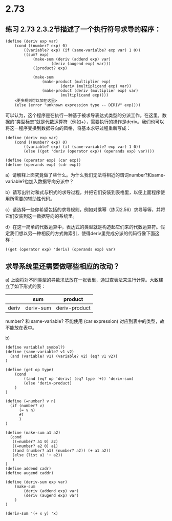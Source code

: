 # 2.73

## 练习 2.73 2.3.2节描述了一个执行符号求导的程序：

```
(define (deriv exp var)
    (cond ((number? exp) 0)
        ((variable? exp) (if (same-varialbe? exp var) 1 0))
        ((sum? exp)
            (make-sum (deriv (addend exp) var)
                    (deriv (augend exp) var)))
            ((product? exp)
            
            (make-sum
                (make-product (multiplier exp)
                        (deriv (multiplicand exp) var))
                (make-product (deriv (multiplier exp) var)
                        (multiplicand exp))))
    <更多规则可以加在这里>
    (else (error "unknown expression type -- DERIV" exp))))
```

可以认为，这个程序是在执行一种基于被求导表达式类型的分派工作。在这里，数据的“类型标志”就是代数运算符（例如+），需要执行的操作是deriv。我们也可以将这一程序变换到数据导向的风格，将基本求导过程重新写成：

```eval-scheme
(define (deriv exp var)
    (cond ((number? exp) 0)
        ((variable? exp) (if (same-variable? exp var) 1 0))
        (else ((get 'deriv (operator exp)) (operands exp) var))))

(define (operator exp) (car exp))
(define (operands exp) (cdr exp))
```

a）请解释上面究竟做了些什么。为什么我们无法将相近的谓词number?和same-variable?也加入数据导向分派中？

b）请写出针对和式与积式的求导过程，并把它们安装到表格里，以便上面程序使用所需要的辅助性代码。

c）请选择一些你希望包括的求导规则，例如对乘幂（练习2.56）求导等等，并将它们安装到这一数据导向的系统里。

d）在这一简单的代数运算中，表达式的类型就是构造起它们来的代数运算符。假定我们想以另一种相反的方式做索引，使得deriv里完成分派的代码行像下面这样：

```
((get (operator exp) 'deriv) (operands exp) var)
```

求导系统里还需要做哪些相应的改动？
----

a) 上面将对不同类型的导数求法放在一张表里，通过查表法来进行计算。大致建立了如下形式的表：

|    |  sum  |  product   |
|----|----|----|
| deriv |  deriv-sum  | deriv-product   |

number? 和 same-variable? 不能使用 (car expression) 对应到表中的类型，故不能放在表中。


b) 

```eval-scheme
(define variable? symbol?)
(define (same-variable? v1 v2)
  (and (variable? v1) (variable? v2) (eq? v1 v2))
)

(define (get op type)
    (cond
        ((and (eq? op 'deriv) (eq? type '+)) 'deriv-sum)
        (else 'deriv-product)
    )
)

(define (=number? v n)
  (if (number? v)
      (= v n)
      #f
      )
)

(define (make-sum a1 a2) 
  (cond 
   ((=number? a1 0) a2)
   ((=number? a2 0) a1)
   ((and (number? a1) (number? a2)) (+ a1 a2))
   (else (list a1 '+ a2))
   )
)
(define addend cadr)
(define augend caddr)

(define (deriv-sum exp var)
    (make-sum 
        (deriv (addend exp) var)
        (deriv (augend exp) var)
    )
)

(deriv-sum '(+ x y) 'x)
```